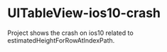 # UITableView-ios10-crash
Project shows the crash on ios10 related to estimatedHeightForRowAtIndexPath.
